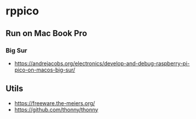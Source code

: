 # rppico


## Run on Mac Book Pro

### Big Sur
- https://andrejacobs.org/electronics/develop-and-debug-raspberry-pi-pico-on-macos-big-sur/

## Utils
- https://freeware.the-meiers.org/
- https://github.com/thonny/thonny



